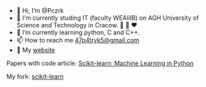- 👋 Hi, I’m @Pczrk
- 📝 I'm currently studing IT (faculty WEAIiIB) on AGH University of Science and Technology in Cracow. :green_heart: :black_heart: :heart:
- 🌱 I’m currently learning python, C and C++.
- 📫 How to reach me 47p4tryk5@gmail.com
- 👀 My [website](https://pczrk.github.io)

Papers with code article: [Scikit-learn: Machine Learning in Python](https://paperswithcode.com/paper/scikit-learn-machine-learning-in-python)

My fork: [scikit-learn](https://github.com/Pczrk/scikit-learn)
<!--- - 
- 👀 I’m interested in ...
- 💞️ I’m looking to collaborate on ... --->


<!---
Pczrk/Pczrk is a ✨ special ✨ repository because its `README.md` (this file) appears on your GitHub profile.
You can click the Preview link to take a look at your changes.
--->
